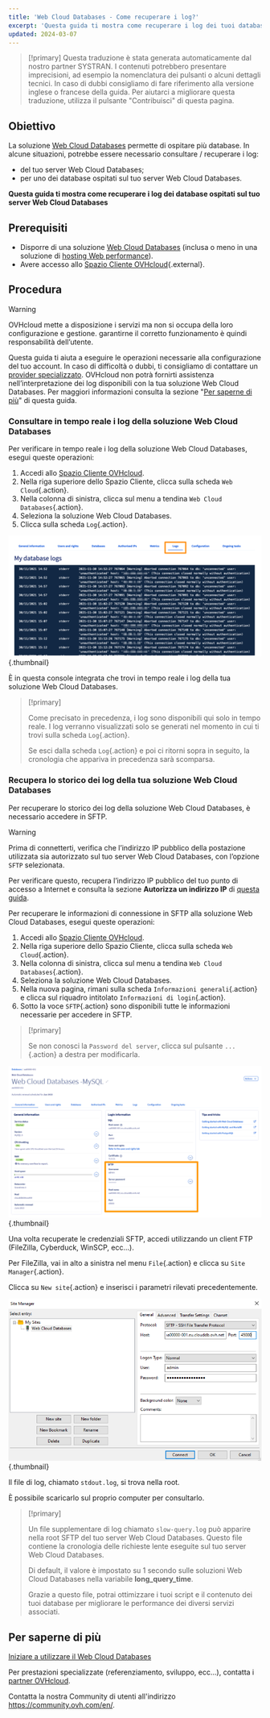 ```yaml
---
title: 'Web Cloud Databases - Come recuperare i log?'
excerpt: 'Questa guida ti mostra come recuperare i log dei tuoi database ospitati sul tuo server Web Cloud Databases'
updated: 2024-03-07
---
```


> [!primary]
> Questa traduzione è stata generata automaticamente dal nostro partner SYSTRAN. I contenuti potrebbero presentare imprecisioni, ad esempio la nomenclatura dei pulsanti o alcuni dettagli tecnici. In caso di dubbi consigliamo di fare riferimento alla versione inglese o francese della guida. Per aiutarci a migliorare questa traduzione, utilizza il pulsante "Contribuisci" di questa pagina.
>

## Obiettivo

La soluzione [Web Cloud Databases](/links/web/databases) permette di ospitare più database. In alcune situazioni, potrebbe essere necessario consultare / recuperare i log:

- del tuo server Web Cloud Databases;
- per uno dei database ospitati sul tuo server Web Cloud Databases.

**Questa guida ti mostra come recuperare i log dei database ospitati sul tuo server Web Cloud Databases**

## Prerequisiti

- Disporre di una soluzione [Web Cloud Databases](/links/web/databases) (inclusa o meno in una soluzione di [hosting Web performance](/links/web/hosting)).
- Avere accesso allo [Spazio Cliente OVHcloud](/links/manager){.external}.

## Procedura

> [!warning]
>
> OVHcloud mette a disposizione i servizi ma non si occupa della loro configurazione e gestione. garantirne il corretto funzionamento è quindi responsabilità dell’utente.
> 
> Questa guida ti aiuta a eseguire le operazioni necessarie alla configurazione del tuo account. In caso di difficoltà o dubbi, ti consigliamo di contattare un [provider specializzato](/links/partner). OVHcloud non potrà fornirti assistenza nell’interpretazione dei log disponibili con la tua soluzione Web Cloud Databases. Per maggiori informazioni consulta la sezione "[Per saperne di più](#go-further)" di questa guida.
>

### Consultare in tempo reale i log della soluzione Web Cloud Databases

Per verificare in tempo reale i log della soluzione Web Cloud Databases, esegui queste operazioni:

1. Accedi allo [Spazio Cliente OVHcloud](/links/manager).
2. Nella riga superiore dello Spazio Cliente, clicca sulla scheda `Web Cloud`{.action}.
3. Nella colonna di sinistra, clicca sul menu a tendina `Web Cloud Databases`{.action}.
4. Seleziona la soluzione Web Cloud Databases.
5. Clicca sulla scheda `Log`{.action}.

![Web Cloud Databases](images/tab-with-logs.png){.thumbnail}

È in questa console integrata che trovi in tempo reale i log della tua soluzione Web Cloud Databases.

> [!primary]
>
> Come precisato in precedenza, i log sono disponibili qui solo in tempo reale. I log verranno visualizzati solo se generati nel momento in cui ti trovi sulla scheda `Log`{.action}. 
>
> Se esci dalla scheda `Log`{.action} e poi ci ritorni sopra in seguito, la cronologia che appariva in precedenza sarà scomparsa.
>

### Recupera lo storico dei log della tua soluzione Web Cloud Databases

Per recuperare lo storico dei log della soluzione Web Cloud Databases, è necessario accedere in SFTP.

> [!warning]
>
> Prima di connetterti, verifica che l’indirizzo IP pubblico della postazione utilizzata sia autorizzato sul tuo server Web Cloud Databases, con l’opzione `SFTP` selezionata.
>
> Per verificare questo, recupera l’indirizzo IP pubblico del tuo punto di accesso a Internet e consulta la sezione **Autorizza un indirizzo IP** di [questa guida](/pages/web_cloud/web_cloud_databases/starting_with_clouddb).
>

Per recuperare le informazioni di connessione in SFTP alla soluzione Web Cloud Databases, esegui queste operazioni:

1. Accedi allo [Spazio Cliente OVHcloud](/links/manager).
2. Nella riga superiore dello Spazio Cliente, clicca sulla scheda `Web Cloud`{.action}.
3. Nella colonna di sinistra, clicca sul menu a tendina `Web Cloud Databases`{.action}.
4. Seleziona la soluzione Web Cloud Databases.
5. Nella nuova pagina, rimani sulla scheda `Informazioni generali`{.action} e clicca sul riquadro intitolato `Informazioni di login`{.action}.
6. Sotto la voce `SFTP`{.action} sono disponibili tutte le informazioni necessarie per accedere in SFTP.

> [!primary]
>
> Se non conosci la `Password del server`, clicca sul pulsante `...`{.action} a destra per modificarla.
>

![Web Cloud Databases](images/sftp-login.png){.thumbnail}

Una volta recuperate le credenziali SFTP, accedi utilizzando un client FTP (FileZilla, Cyberduck, WinSCP, ecc...).

Per FileZilla, vai in alto a sinistra nel menu `File`{.action} e clicca su `Site Manager`{.action}.

Clicca su `New site`{.action} e inserisci i parametri rilevati precedentemente.

![Web Cloud Databases](images/site-manager.png){.thumbnail}

Il file di log, chiamato `stdout.log`, si trova nella root.

È possibile scaricarlo sul proprio computer per consultarlo.

> [!primary]
>
> Un file supplementare di log chiamato `slow-query.log` può apparire nella root SFTP del tuo server Web Cloud Databases.
> Questo file contiene la cronologia delle richieste lente eseguite sul tuo server Web Cloud Databases. 
> 
> Di default, il valore è impostato su 1 secondo sulle soluzioni Web Cloud Databases nella variabile **long_query_time**.
> 
> Grazie a questo file, potrai ottimizzare i tuoi script e il contenuto dei tuoi database per migliorare le performance dei diversi servizi associati.
>

## Per saperne di più <a name="go-further"></a>

[Iniziare a utilizzare il Web Cloud Databases](/pages/web_cloud/web_cloud_databases/starting_with_clouddb)
 
Per prestazioni specializzate (referenziamento, sviluppo, ecc...), contatta i [partner OVHcloud](/links/partner).
 
Contatta la nostra Community di utenti all'indirizzo <https://community.ovh.com/en/>.